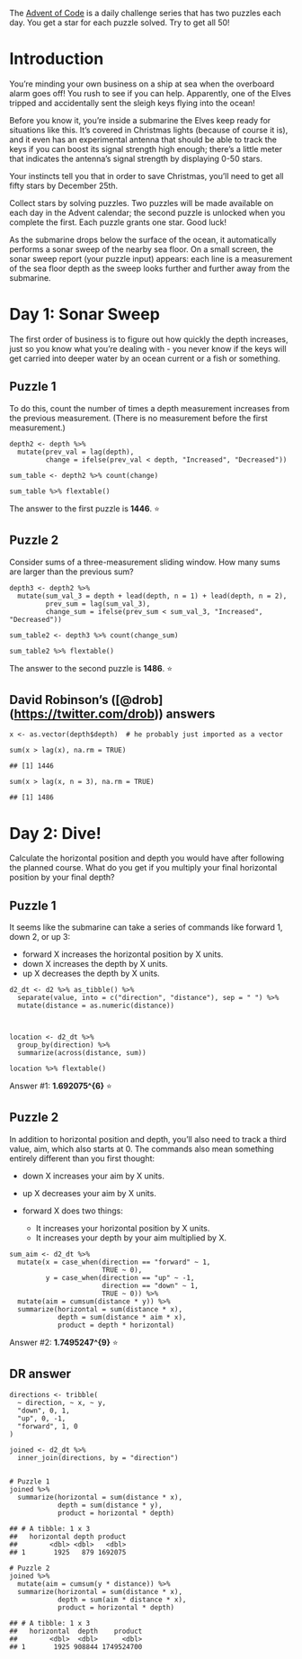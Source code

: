 The [Advent of Code](https://adventofcode.com/) is a daily challenge
series that has two puzzles each day. You get a star for each puzzle
solved. Try to get all 50!

# Introduction

You’re minding your own business on a ship at sea when the overboard
alarm goes off! You rush to see if you can help. Apparently, one of the
Elves tripped and accidentally sent the sleigh keys flying into the
ocean!

Before you know it, you’re inside a submarine the Elves keep ready for
situations like this. It’s covered in Christmas lights (because of
course it is), and it even has an experimental antenna that should be
able to track the keys if you can boost its signal strength high enough;
there’s a little meter that indicates the antenna’s signal strength by
displaying 0-50 stars.

Your instincts tell you that in order to save Christmas, you’ll need to
get all fifty stars by December 25th.

Collect stars by solving puzzles. Two puzzles will be made available on
each day in the Advent calendar; the second puzzle is unlocked when you
complete the first. Each puzzle grants one star. Good luck!

As the submarine drops below the surface of the ocean, it automatically
performs a sonar sweep of the nearby sea floor. On a small screen, the
sonar sweep report (your puzzle input) appears: each line is a
measurement of the sea floor depth as the sweep looks further and
further away from the submarine.

# Day 1: Sonar Sweep

The first order of business is to figure out how quickly the depth
increases, just so you know what you’re dealing with - you never know if
the keys will get carried into deeper water by an ocean current or a
fish or something.

## Puzzle 1

To do this, count the number of times a depth measurement increases from
the previous measurement. (There is no measurement before the first
measurement.)

    depth2 <- depth %>% 
      mutate(prev_val = lag(depth),
             change = ifelse(prev_val < depth, "Increased", "Decreased"))

    sum_table <- depth2 %>% count(change)

    sum_table %>% flextable()

The answer to the first puzzle is **1446**. ⭐

## Puzzle 2

Consider sums of a three-measurement sliding window. How many sums are
larger than the previous sum?

    depth3 <- depth2 %>% 
      mutate(sum_val_3 = depth + lead(depth, n = 1) + lead(depth, n = 2),
             prev_sum = lag(sum_val_3),
             change_sum = ifelse(prev_sum < sum_val_3, "Increased", "Decreased"))

    sum_table2 <- depth3 %>% count(change_sum)

    sum_table2 %>% flextable()

The answer to the second puzzle is **1486**. ⭐

## David Robinson’s (\[@drob\](<https://twitter.com/drob>)) answers

    x <- as.vector(depth$depth)  # he probably just imported as a vector

    sum(x > lag(x), na.rm = TRUE)

    ## [1] 1446

    sum(x > lag(x, n = 3), na.rm = TRUE)

    ## [1] 1486

# Day 2: Dive!

Calculate the horizontal position and depth you would have after
following the planned course. What do you get if you multiply your final
horizontal position by your final depth?

## Puzzle 1

It seems like the submarine can take a series of commands like forward
1, down 2, or up 3:

-   forward X increases the horizontal position by X units.
-   down X increases the depth by X units.
-   up X decreases the depth by X units.

<!-- -->

    d2_dt <- d2 %>% as_tibble() %>% 
      separate(value, into = c("direction", "distance"), sep = " ") %>% 
      mutate(distance = as.numeric(distance))



    location <- d2_dt %>% 
      group_by(direction) %>% 
      summarize(across(distance, sum))

    location %>% flextable()

Answer #1: **1.692075^{6}** ⭐

## Puzzle 2

In addition to horizontal position and depth, you’ll also need to track
a third value, aim, which also starts at 0. The commands also mean
something entirely different than you first thought:

-   down X increases your aim by X units.

-   up X decreases your aim by X units.

-   forward X does two things:

    -   It increases your horizontal position by X units.
    -   It increases your depth by your aim multiplied by X.

<!-- -->

    sum_aim <- d2_dt %>% 
      mutate(x = case_when(direction == "forward" ~ 1,
                           TRUE ~ 0),
             y = case_when(direction == "up" ~ -1,
                           direction == "down" ~ 1,
                           TRUE ~ 0)) %>% 
      mutate(aim = cumsum(distance * y)) %>% 
      summarize(horizontal = sum(distance * x),
                depth = sum(distance * aim * x),
                product = depth * horizontal)

Answer #2: **1.7495247^{9}** ⭐

## DR answer

    directions <- tribble(
      ~ direction, ~ x, ~ y,
      "down", 0, 1,
      "up", 0, -1,
      "forward", 1, 0
    )

    joined <- d2_dt %>% 
      inner_join(directions, by = "direction")


    # Puzzle 1
    joined %>% 
      summarize(horizontal = sum(distance * x),
                depth = sum(distance * y),
                product = horizontal * depth)

    ## # A tibble: 1 x 3
    ##   horizontal depth product
    ##        <dbl> <dbl>   <dbl>
    ## 1       1925   879 1692075

    # Puzzle 2
    joined %>% 
      mutate(aim = cumsum(y * distance)) %>% 
      summarize(horizontal = sum(distance * x),
                depth = sum(aim * distance * x),
                product = horizontal * depth)

    ## # A tibble: 1 x 3
    ##   horizontal  depth    product
    ##        <dbl>  <dbl>      <dbl>
    ## 1       1925 908844 1749524700
